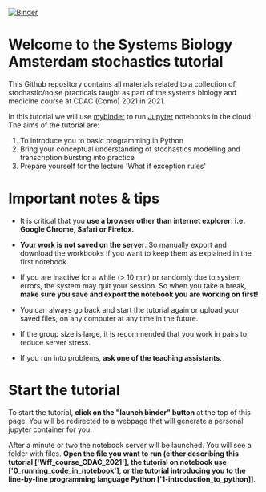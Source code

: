 [![Binder](https://mybinder.org/badge.svg)](https://mybinder.org/v2/gh/HansWesterhoff/Stochastics/master)

# Welcome to the Systems Biology Amsterdam stochastics tutorial
This Github repository contains all materials related to a collection of stochastic/noise practicals taught as part of the systems biology and medicine course at CDAC (Como) 2021 in 2021. 

In this tutorial we will use [mybinder](http://mybinder.org/) to run [Jupyter](http://jupyter.org/) notebooks in the cloud.
The aims of the tutorial are:
1. To introduce you to basic programming in Python
2. Bring your conceptual understanding of stochastics modelling and transcription bursting into practice 
3. Prepare yourself for the lecture 'What if exception rules' 


# Important notes & tips
- It is critical that you **use a browser other than internet explorer: i.e. Google Chrome, Safari or Firefox.**

- **Your work is not saved on the server**. So manually export and download the workbooks if you want to keep them as explained in the first notebook.

- If you are inactive for a while (> 10 min) or randomly due to system errors, the system may quit your session. So when you take a break, **make sure you save and export the notebook you are working on first!**

- You can always go back and start the tutorial again or upload your saved files, on any computer at any time in the future.

- If the group size is large, it is recommended that you work in pairs to reduce server stress.

- If you run into problems, **ask one of the teaching assistants**. 


# Start the tutorial
To start the tutorial, **click on the "launch binder" button** at the top of this page. You will be redirected to a webpage that will generate a personal jupyter container for you. 

After a minute or two the notebook server will be launched. You will see a folder with files. **Open the file you want to run (either describing this tutorial ['Wff_course_CDAC_2021'], the tutorial on notebook use ['0_running_code_in_notebook'], or the tutorial introducing you to the line-by-line programming language Python ['1-introduction_to_python]]**. 
